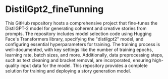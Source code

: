 # DistilGpt2_fineTunning

This GitHub repository hosts a comprehensive project that fine-tunes the DistilGPT-2 model for generating coherent and creative stories from prompts. The repository includes model selection code using Hugging Face's Transformers library, specifying the "distilgpt2" model, and configuring essential hyperparameters for training. The training process is well-documented, with key settings like the number of training epochs, learning rate, batch sizes, and more. Additionally, data preprocessing steps, such as text cleaning and bracket removal, are incorporated, ensuring high-quality input data for the model. This repository provides a complete solution for training and deploying a story generation model.
